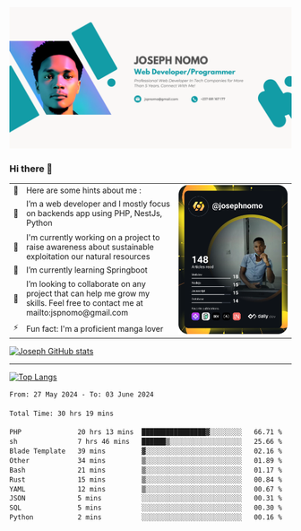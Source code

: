 ![Banner of my profile!](/Joseph_NOMO_NEW.png "Banner")

### Hi there 👋

<!--- | --  | 👋  | Here are some hints about me :                                                                                                 | <td rowspan=6><img src="/devcard.svg" width="400" alt="Joseph NOMO's Dev Card"/></td> |
| --- | --- | ------------------------------------------------------------------------------------------------------------------------------ | ------------------------------------------------------------------------------------- |
| --  | 🔭  | I’m a web developer and I mostly focus on backends app using PHP, NestJs, Python                                               |
| --  | 🦁  | I'm currently working on a project to raise awareness about sustainable exploitation our natural resources                     |
| --  | 🌱  | I’m currently learning Springboot                                                                                              |
| --  | 👯  | I’m looking to collaborate on any project that can help me grow my skills. Feel free to contact me at mailto:jspnomo@gmail.com |
| --  | ⚡  | Fun fact: I'm a proficient manga lover                                                                                         |
--->

<table>
    <tr>
        <td width="1%">👋</td>
        <td width="55%">Here are some hints about me :</td>
        <td rowspan=6 width="44%"><img src="/devcard.svg" width="400" alt="Joseph NOMO's Dev Card"/></td>
    </tr>
    <tr>
        <td>🔭</td>
        <td>I’m a web developer and I mostly focus on backends app using PHP, NestJs, Python</td>
    </tr>
    <tr>
        <td>🦁</td>
        <td>I'm currently working on a project to raise awareness about sustainable exploitation our natural resources</td>
    </tr>
    <tr>
        <td>🌱</td>
        <td>I’m currently learning Springboot</td>
    </tr>
    <tr>
        <td>👯</td>
        <td>I’m looking to collaborate on any project that can help me grow my skills. Feel free to contact me at mailto:jspnomo@gmail.com</td>
    </tr>
    <tr>
        <td>⚡</td>
        <td>Fun fact: I'm a proficient manga lover</td>
    </tr>

</table>

[![Joseph GitHub stats](https://github-readme-stats-seven-sigma-53.vercel.app/api?username=Jspascal)](https://github.com/Jspascal/github-readme-stats)

---

[![Top Langs](https://github-readme-stats-seven-sigma-53.vercel.app/api/top-langs/?username=Jspascal&layout=compact)](https://github.com/Jspascal/github-readme-stats)

<!--START_SECTION:waka-->

```txt
From: 27 May 2024 - To: 03 June 2024

Total Time: 30 hrs 19 mins

PHP              20 hrs 13 mins  ████████████████▓░░░░░░░░   66.71 %
sh               7 hrs 46 mins   ██████▒░░░░░░░░░░░░░░░░░░   25.66 %
Blade Template   39 mins         ▓░░░░░░░░░░░░░░░░░░░░░░░░   02.16 %
Other            34 mins         ▒░░░░░░░░░░░░░░░░░░░░░░░░   01.89 %
Bash             21 mins         ▒░░░░░░░░░░░░░░░░░░░░░░░░   01.17 %
Rust             15 mins         ▒░░░░░░░░░░░░░░░░░░░░░░░░   00.84 %
YAML             12 mins         ▒░░░░░░░░░░░░░░░░░░░░░░░░   00.67 %
JSON             5 mins          ░░░░░░░░░░░░░░░░░░░░░░░░░   00.31 %
SQL              5 mins          ░░░░░░░░░░░░░░░░░░░░░░░░░   00.30 %
Python           2 mins          ░░░░░░░░░░░░░░░░░░░░░░░░░   00.16 %
```

<!--END_SECTION:waka-->
